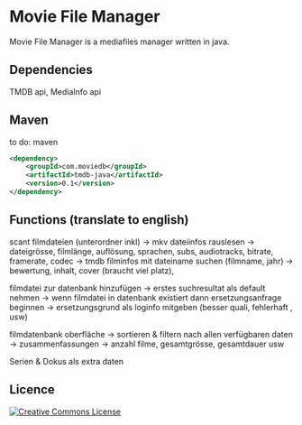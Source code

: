 # Movie File Manager

Movie File Manager is a mediafiles manager written in java.

Dependencies
------------
TMDB api,
MediaInfo api

Maven
-----
to do: maven

```xml
<dependency>
    <groupId>com.moviedb</groupId>
    <artifactId>tmdb-java</artifactId>
    <version>0.1</version>
</dependency>
```


Functions (translate to english)
------------

scant filmdateien (unterordner inkl)
	-> mkv dateiinfos rauslesen
		-> dateigrösse, filmlänge, auflösung, sprachen, subs, audiotracks,
		   bitrate, framerate, codec
	-> tmdb filminfos mit dateiname suchen (filmname, jahr)
		-> bewertung, inhalt, cover (braucht viel platz),

filmdatei zur datenbank hinzufügen
	-> erstes suchresultat als default nehmen
	-> wenn filmdatei in datenbank existiert dann ersetzungsanfrage beginnen
		-> ersetzungsgrund als loginfo mitgeben (besser quali, fehlerhaft , usw)

filmdatenbank oberfläche
	-> sortieren & filtern nach allen verfügbaren daten
	-> zusammenfassungen
		-> anzahl filme, gesamtgrösse, gesamtdauer usw

Serien & Dokus als extra daten

Licence
-------------------------
[![Creative Commons License](http://i.creativecommons.org/l/by-sa/3.0/88x31.png)](http://creativecommons.org/licenses/by-sa/3.0/deed.en_US)
